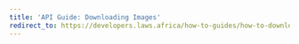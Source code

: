 ```yaml
---
title: 'API Guide: Downloading Images'
redirect_to: https://developers.laws.africa/how-to-guides/how-to-download-images
---
```

